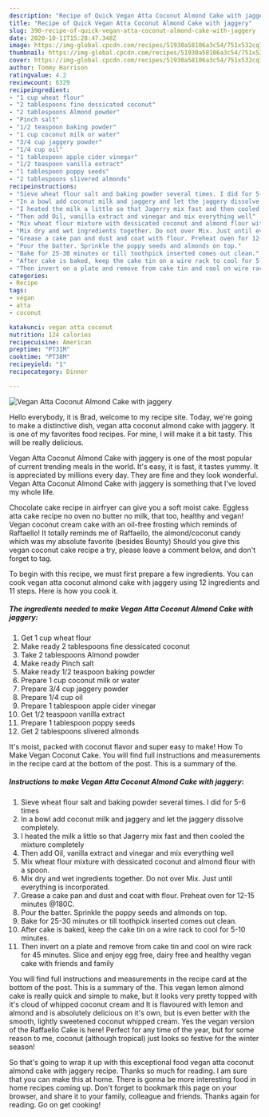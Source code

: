 ```yaml
---
description: "Recipe of Quick Vegan Atta Coconut Almond Cake with jaggery"
title: "Recipe of Quick Vegan Atta Coconut Almond Cake with jaggery"
slug: 390-recipe-of-quick-vegan-atta-coconut-almond-cake-with-jaggery
date: 2020-10-11T15:28:47.348Z
image: https://img-global.cpcdn.com/recipes/51930a58106a3c54/751x532cq70/vegan-atta-coconut-almond-cake-with-jaggery-recipe-main-photo.jpg
thumbnail: https://img-global.cpcdn.com/recipes/51930a58106a3c54/751x532cq70/vegan-atta-coconut-almond-cake-with-jaggery-recipe-main-photo.jpg
cover: https://img-global.cpcdn.com/recipes/51930a58106a3c54/751x532cq70/vegan-atta-coconut-almond-cake-with-jaggery-recipe-main-photo.jpg
author: Tommy Harrison
ratingvalue: 4.2
reviewcount: 6329
recipeingredient:
- "1 cup wheat flour"
- "2 tablespoons fine dessicated coconut"
- "2 tablespoons Almond powder"
- "Pinch salt"
- "1/2 teaspoon baking powder"
- "1 cup coconut milk or water"
- "3/4 cup jaggery powder"
- "1/4 cup oil"
- "1 tablespoon apple cider vinegar"
- "1/2 teaspoon vanilla extract"
- "1 tablespoon poppy seeds"
- "2 tablespoons slivered almonds"
recipeinstructions:
- "Sieve wheat flour salt and baking powder several times. I did for 5-6 times"
- "In a bowl add coconut milk and jaggery and let the jaggery dissolve completely."
- "I heated the milk a little so that Jagerry mix fast and then cooled the mixture completely"
- "Then add Oil, vanilla extract and vinegar and mix everything well"
- "Mix wheat flour mixture with dessicated coconut and almond flour with a spoon."
- "Mix dry and wet ingredients together. Do not over Mix. Just until everything is incorporated."
- "Grease a cake pan and dust and coat with flour. Preheat oven for 12-15 minutes @180C."
- "Pour the batter. Sprinkle the poppy seeds and almonds on top."
- "Bake for 25-30 minutes or till toothpick inserted comes out clean."
- "After cake is baked, keep the cake tin on a wire rack to cool for 5-10 minutes."
- "Then invert on a plate and remove from cake tin and cool on wire rack for 45 minutes. Slice and enjoy egg free, dairy free and healthy vegan cake with friends and family"
categories:
- Recipe
tags:
- vegan
- atta
- coconut

katakunci: vegan atta coconut 
nutrition: 124 calories
recipecuisine: American
preptime: "PT31M"
cooktime: "PT38M"
recipeyield: "1"
recipecategory: Dinner

---
```



![Vegan Atta Coconut Almond Cake with jaggery](https://img-global.cpcdn.com/recipes/51930a58106a3c54/751x532cq70/vegan-atta-coconut-almond-cake-with-jaggery-recipe-main-photo.jpg)

Hello everybody, it is Brad, welcome to my recipe site. Today, we're going to make a distinctive dish, vegan atta coconut almond cake with jaggery. It is one of my favorites food recipes. For mine, I will make it a bit tasty. This will be really delicious.

Vegan Atta Coconut Almond Cake with jaggery is one of the most popular of current trending meals in the world. It's easy, it is fast, it tastes yummy. It is appreciated by millions every day. They are fine and they look wonderful. Vegan Atta Coconut Almond Cake with jaggery is something that I've loved my whole life.

Chocolate cake recipe in airfryer can give you a soft moist cake. Eggless atta cake recipe no oven no butter no milk, that too, healthy and vegan! Vegan coconut cream cake with an oil-free frosting which reminds of Raffaello! It totally reminds me of Raffaello, the almond/coconut candy which was my absolute favorite (besides Bounty) Should you give this vegan coconut cake recipe a try, please leave a comment below, and don&#39;t forget to tag.


To begin with this recipe, we must first prepare a few ingredients. You can cook vegan atta coconut almond cake with jaggery using 12 ingredients and 11 steps. Here is how you cook it.

<!--inarticleads1-->

##### The ingredients needed to make Vegan Atta Coconut Almond Cake with jaggery:

1. Get 1 cup wheat flour
1. Make ready 2 tablespoons fine dessicated coconut
1. Take 2 tablespoons Almond powder
1. Make ready Pinch salt
1. Make ready 1/2 teaspoon baking powder
1. Prepare 1 cup coconut milk or water
1. Prepare 3/4 cup jaggery powder
1. Prepare 1/4 cup oil
1. Prepare 1 tablespoon apple cider vinegar
1. Get 1/2 teaspoon vanilla extract
1. Prepare 1 tablespoon poppy seeds
1. Get 2 tablespoons slivered almonds


It&#39;s moist, packed with coconut flavor and super easy to make! How To Make Vegan Coconut Cake. You will find full instructions and measurements in the recipe card at the bottom of the post. This is a summary of the. 

<!--inarticleads2-->

##### Instructions to make Vegan Atta Coconut Almond Cake with jaggery:

1. Sieve wheat flour salt and baking powder several times. I did for 5-6 times
1. In a bowl add coconut milk and jaggery and let the jaggery dissolve completely.
1. I heated the milk a little so that Jagerry mix fast and then cooled the mixture completely
1. Then add Oil, vanilla extract and vinegar and mix everything well
1. Mix wheat flour mixture with dessicated coconut and almond flour with a spoon.
1. Mix dry and wet ingredients together. Do not over Mix. Just until everything is incorporated.
1. Grease a cake pan and dust and coat with flour. Preheat oven for 12-15 minutes @180C.
1. Pour the batter. Sprinkle the poppy seeds and almonds on top.
1. Bake for 25-30 minutes or till toothpick inserted comes out clean.
1. After cake is baked, keep the cake tin on a wire rack to cool for 5-10 minutes.
1. Then invert on a plate and remove from cake tin and cool on wire rack for 45 minutes. Slice and enjoy egg free, dairy free and healthy vegan cake with friends and family


You will find full instructions and measurements in the recipe card at the bottom of the post. This is a summary of the. This vegan lemon almond cake is really quick and simple to make, but it looks very pretty topped with it&#39;s cloud of whipped coconut cream and It is flavoured with lemon and almond and is absolutely delicious on it&#39;s own, but is even better with the smooth, lightly sweetened coconut whipped cream. Yes the vegan version of the Raffaello Cake is here! Perfect for any time of the year, but for some reason to me, coconut (although tropical) just looks so festive for the winter season! 

So that's going to wrap it up with this exceptional food vegan atta coconut almond cake with jaggery recipe. Thanks so much for reading. I am sure that you can make this at home. There is gonna be more interesting food in home recipes coming up. Don't forget to bookmark this page on your browser, and share it to your family, colleague and friends. Thanks again for reading. Go on get cooking!
